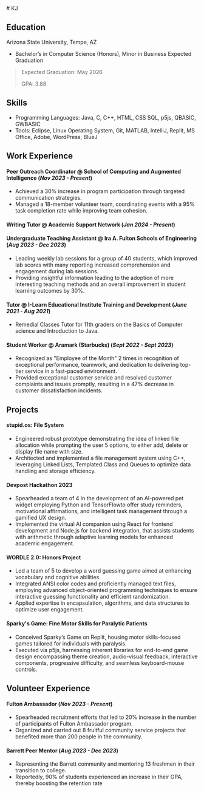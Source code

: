 <div id="typewriter" class="typewriter-text"></div>
# KJ

## Education
Arizona State University, Tempe, AZ
* Bachelor’s in Computer Science (Honors), Minor in Business Expected Graduation
> Expected Graduation: May 2026
> 
> GPA: 3.88

## Skills
* Programming Languages: Java, C, C++, HTML, CSS SQL, p5js, QBASIC, GWBASIC
* Tools: Eclipse, Linux Operating System, Git, MATLAB, IntelliJ, Replit, MS Office, Adobe, WordPress, BlueJ

## Work Experience
#### Peer Outreach Coordinator @ School of Computing and Augmented Intelligence (_Nov 2023 - Present_)

* Achieved a 30% increase in program participation through targeted communication strategies.
* Managed a 18-member volunteer team, coordinating events with a 95% task completion rate while improving team
cohesion.

#### Writing Tutor @ Academic Support Network (_Jan 2024 - Present_)

#### Undergraduate Teaching Assistant @ Ira A. Fulton Schools of Engineering (_Aug 2023 - Dec 2023_)
* Leading weekly lab sessions for a group of 40 students, which improved lab scores with many reporting increased
comprehension and engagement during lab sessions.
* Providing insightful information leading to the adoption of more interesting teaching methods and an overall
improvement in student learning outcomes by 30%.

#### Tutor @ I-Learn Educational Institute Training and Development (_June 2021 - Aug 2021_)
* Remedial Classes Tutor for 11th graders on the Basics of Computer science and Introduction to Java.

#### Student Worker @ Aramark (Starbucks) (_Sept 2022 - Sept 2023_)
* Recognized as "Employee of the Month" 2 times in recognition of exceptional performance, teamwork, and dedication
to delivering top-tier service in a fast-paced environment.
* Provided exceptional customer service and resolved customer complaints and issues promptly, resulting in a 47%
decrease in customer dissatisfaction incidents.

## Projects
#### stupid.os: File System

* Engineered robust prototype demonstrating the idea of linked file allocation while prompting the user 5 options, to
either add, delete or display file name with size.
* Architected and implemented a file management system using C++, leveraging Linked Lists, Templated Class and
Queues to optimize data handling and storage efficiency.


#### Devpost Hackathon 2023

* Spearheaded a team of 4 in the development of an AI-powered pet widget employing Python and TensorFlowto offer
study reminders, motivational affirmations, and intelligent task management through a gamified UX design.
* Implemented the virtual AI companion using React for frontend development and Node.js for backend integration, that
assists students with arithmetic through adaptive learning models for enhanced academic engagement.

#### WORDLE 2.0: Honors Project

* Led a team of 5 to develop a word guessing game aimed at enhancing vocabulary and cognitive abilities.
* Integrated ANSI color codes and proficiently managed text files, employing advanced object-oriented programming
techniques to ensure interactive guessing functionality and efficient randomization.
* Applied expertise in encapsulation, algorithms, and data structures to optimize user engagement.


#### Sparky's Game: Fine Motor Skills for Paralytic Patients

* Conceived Sparky’s Game on Replit, housing motor skills-focused games tailored for individuals with paralysis.  
* Executed via p5js, harnessing inherent libraries for end-to-end game design encompassing theme creation, audio-visual feedback, 
interactive components, progressive difficulty, and seamless keyboard-mouse controls.

## Volunteer Experience
#### Fulton Ambassador (_Nov 2023 - Present_)

* Spearheaded recruitment efforts that led to 20% increase in the number of participants of Fulton Ambassador program.
* Organized and carried out 8 fruitful community service projects that benefited more than 200 people in the community.

#### Barrett Peer Mentor (_Aug 2023 - Dec 2023_)

* Representing the Barrett community and mentoring 13 freshmen in their transition to college.
* Reportedly, 90% of students experienced an increase in their GPA, thereby boosting the retention rate

<script src="/assets/typewriter.js"></script>
